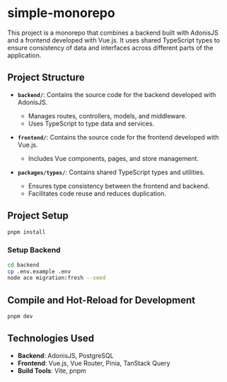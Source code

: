 # simple-monorepo

This project is a monorepo that combines a backend built with AdonisJS and a frontend developed with Vue.js. It uses shared TypeScript types to ensure consistency of data and interfaces across different parts of the application.

## Project Structure

- **`backend/`**: Contains the source code for the backend developed with AdonisJS.
  - Manages routes, controllers, models, and middleware.
  - Uses TypeScript to type data and services.
  
- **`frontend/`**: Contains the source code for the frontend developed with Vue.js.
  - Includes Vue components, pages, and store management.
  
- **`packages/types/`**: Contains shared TypeScript types and utilities.
  - Ensures type consistency between the frontend and backend.
  - Facilitates code reuse and reduces duplication.

## Project Setup

```sh
pnpm install
```

### Setup Backend
```sh
cd backend
cp .env.example .env
node ace migration:fresh --seed
```

## Compile and Hot-Reload for Development

```sh
pnpm dev
```

## Technologies Used

- **Backend**: AdonisJS, PostgreSQL
- **Frontend**: Vue.js, Vue Router, Pinia, TanStack Query
- **Build Tools**: Vite, pnpm
